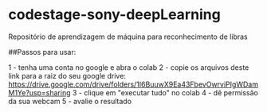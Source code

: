# codestage-sony-deepLearning
Repositório de aprendizagem de máquina para reconhecimento de libras

##Passos para usar:

1 - tenha uma conta no google e abra o colab
2 - copie os arquivos deste link para a raiz do seu google drive: https://drive.google.com/drive/folders/1I6BuuwX9Ea43FbevOwrviPIgWDamM1Ye?usp=sharing
3 - clique em "executar tudo" no colab
4 - dê permissão da sua webcam
5 - avalie o resultado
